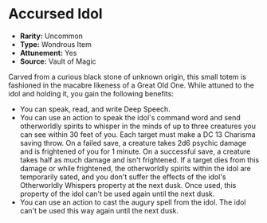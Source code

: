 # Accursed Idol

- **Rarity:** Uncommon
- **Type:** Wondrous Item
- **Attunement:** Yes
- **Source:** Vault of Magic

Carved from a curious black stone of unknown origin, this small totem is fashioned in the macabre likeness of a Great Old One. While attuned to the idol and holding it, you gain the following benefits:
- You can speak, read, and write Deep Speech.
- You can use an action to speak the idol's command word and send otherworldly spirits to whisper in the minds of up to three creatures you can see within 30 feet of you. Each target must make a DC 13 Charisma saving throw. On a failed save, a creature takes 2d6 psychic damage and is frightened of you for 1 minute. On a successful save, a creature takes half as much damage and isn't frightened. If a target dies from this damage or while frightened, the otherworldly spirits within the idol are temporarily sated, and you don't suffer the effects of the idol's Otherworldly Whispers property at the next dusk. Once used, this property of the idol can't be used again until the next dusk.
- You can use an action to cast the augury spell from the idol. The idol can't be used this way again until the next dusk.
